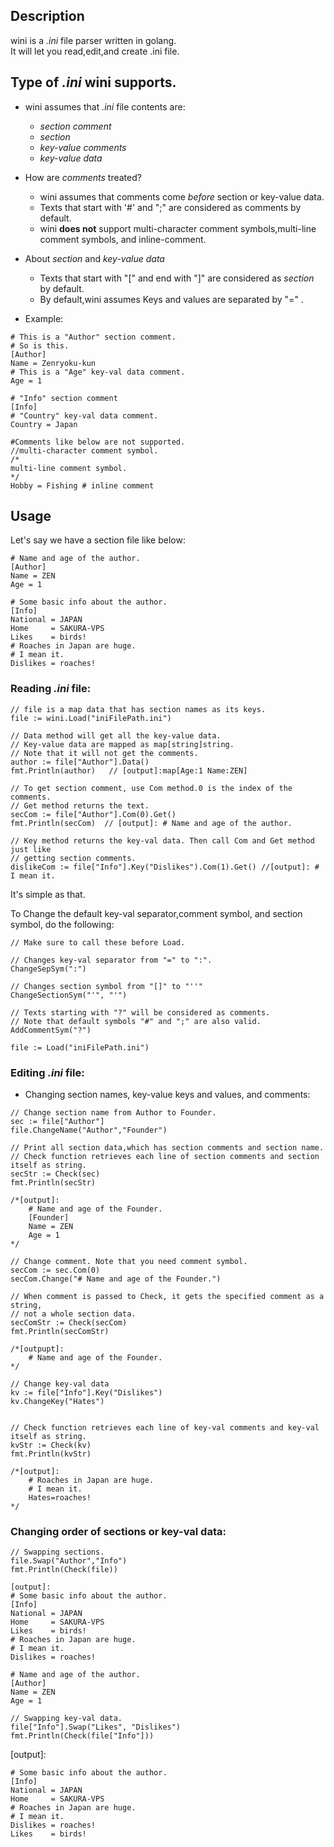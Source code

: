 ## Description
wini is a *.ini* file parser written in golang.  
It will let you read,edit,and create .ini file.

## Type of *.ini* wini supports.  
- wini assumes that *.ini* file contents are:
  - *section comment*  
  - *section*  
  - *key-value comments* 
  - *key-value data*  


- How are *comments* treated?
  - wini assumes that comments come *before* section or key-value data.  
  - Texts that start with '#' and ";" are considered as comments by default.  
  - wini **does not** support multi-character comment symbols,multi-line comment symbols, and inline-comment.  


- About *section* and *key-value data*
  - Texts that start with "[" and end with "]" are considered as *section* by default.
  - By default,wini assumes Keys and values are separated by "=" .


- Example:
```
# This is a "Author" section comment.
# So is this.
[Author]
Name = Zenryoku-kun
# This is a "Age" key-val data comment.
Age = 1

# "Info" section comment
[Info]
# "Country" key-val data comment.
Country = Japan

#Comments like below are not supported.
//multi-character comment symbol.
/*
multi-line comment symbol.
*/
Hobby = Fishing # inline comment
```

## Usage
Let's say we have a section file like below:
```
# Name and age of the author.
[Author]
Name = ZEN
Age = 1

# Some basic info about the author.
[Info]
National = JAPAN
Home     = SAKURA-VPS 
Likes    = birds!
# Roaches in Japan are huge.
# I mean it.
Dislikes = roaches!
```

### Reading *.ini* file:   
```golang
// file is a map data that has section names as its keys.
file := wini.Load("iniFilePath.ini")

// Data method will get all the key-value data.
// Key-value data are mapped as map[string]string.
// Note that it will not get the comments.
author := file["Author"].Data()
fmt.Println(author)   // [output]:map[Age:1 Name:ZEN]

// To get section comment, use Com method.0 is the index of the comments.  
// Get method returns the text.
secCom := file["Author"].Com(0).Get()
fmt.Println(secCom)  // [output]: # Name and age of the author.

// Key method returns the key-val data. Then call Com and Get method just like
// getting section comments.
dislikeCom := file["Info"].Key("Dislikes").Com(1).Get() //[output]: # I mean it.
```
It's simple as that.  

To Change the default key-val separator,comment symbol, and section symbol, do the following:
```golang
// Make sure to call these before Load.

// Changes key-val separator from "=" to ":".
ChangeSepSym(":")           

// Changes section symbol from "[]" to "''"
ChangeSectionSym("'", "'")  

// Texts starting with "?" will be considered as comments.
// Note that default symbols "#" and ";" are also valid.
AddCommentSym("?")         

file := Load("iniFilePath.ini")
```
### Editing *.ini* file:  
- Changing section names, key-value keys and values, and comments:
```golang
// Change section name from Author to Founder.
sec := file["Author"]
file.ChangeName("Author","Founder")

// Print all section data,which has section comments and section name.
// Check function retrieves each line of section comments and section itself as string.
secStr := Check(sec)
fmt.Println(secStr)

/*[output]:
    # Name and age of the Founder.
    [Founder]
    Name = ZEN
    Age = 1
*/

// Change comment. Note that you need comment symbol.
secCom := sec.Com(0)
secCom.Change("# Name and age of the Founder.")

// When comment is passed to Check, it gets the specified comment as a string,
// not a whole section data.
secComStr := Check(secCom)
fmt.Println(secComStr)

/*[outpupt]:
    # Name and age of the Founder.
*/

// Change key-val data
kv := file["Info"].Key("Dislikes")
kv.ChangeKey("Hates")


// Check function retrieves each line of key-val comments and key-val itself as string.
kvStr := Check(kv)
fmt.Println(kvStr)

/*[output]:
    # Roaches in Japan are huge.
    # I mean it.
    Hates=roaches!
*/

```

### Changing order of  sections or key-val data:  
```golang
// Swapping sections.
file.Swap("Author","Info")
fmt.Println(Check(file))
```
```
[output]:
# Some basic info about the author.
[Info]
National = JAPAN
Home     = SAKURA-VPS
Likes    = birds!
# Roaches in Japan are huge.
# I mean it.
Dislikes = roaches!

# Name and age of the author.
[Author]
Name = ZEN
Age = 1
```
```golang
// Swapping key-val data.
file["Info"].Swap("Likes", "Dislikes")
fmt.Println(Check(file["Info"]))
```
[output]:  
```
# Some basic info about the author.
[Info]
National = JAPAN
Home     = SAKURA-VPS
# Roaches in Japan are huge.
# I mean it.
Dislikes = roaches!
Likes    = birds!
```
